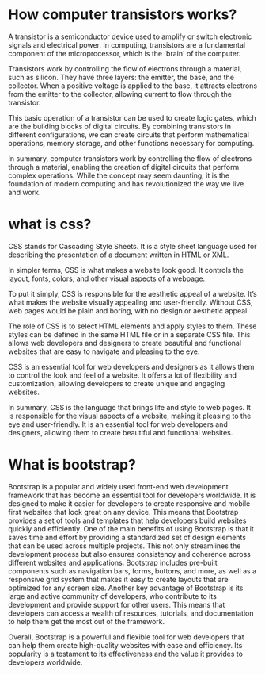 # How computer transistors works?

A transistor is a semiconductor device used to amplify or switch electronic signals and electrical power. In computing, transistors are a fundamental component of the microprocessor, which is the 'brain' of the computer.

Transistors work by controlling the flow of electrons through a material, such as silicon. They have three layers: the emitter, the base, and the collector. When a positive voltage is applied to the base, it attracts electrons from the emitter to the collector, allowing current to flow through the transistor.

This basic operation of a transistor can be used to create logic gates, which are the building blocks of digital circuits. By combining transistors in different configurations, we can create circuits that perform mathematical operations, memory storage, and other functions necessary for computing.

In summary, computer transistors work by controlling the flow of electrons through a material, enabling the creation of digital circuits that perform complex operations. While the concept may seem daunting, it is the foundation of modern computing and has revolutionized the way we live and work.

# what is css?

CSS stands for Cascading Style Sheets. It is a style sheet language used for describing the presentation of a document written in HTML or XML.

In simpler terms, CSS is what makes a website look good. It controls the layout, fonts, colors, and other visual aspects of a webpage.

To put it simply, CSS is responsible for the aesthetic appeal of a website. It’s what makes the website visually appealing and user-friendly. Without CSS, web pages would be plain and boring, with no design or aesthetic appeal.

The role of CSS is to select HTML elements and apply styles to them. These styles can be defined in the same HTML file or in a separate CSS file. This allows web developers and designers to create beautiful and functional websites that are easy to navigate and pleasing to the eye.

CSS is an essential tool for web developers and designers as it allows them to control the look and feel of a website. It offers a lot of flexibility and customization, allowing developers to create unique and engaging websites.

In summary, CSS is the language that brings life and style to web pages. It is responsible for the visual aspects of a website, making it pleasing to the eye and user-friendly. It is an essential tool for web developers and designers, allowing them to create beautiful and functional websites.

# What is bootstrap?

Bootstrap is a popular and widely used front-end web development framework that has become an essential tool for developers worldwide. It is designed to make it easier for developers to create responsive and mobile-first websites that look great on any device. This means that Bootstrap provides a set of tools and templates that help developers build websites quickly and efficiently. One of the main benefits of using Bootstrap is that it saves time and effort by providing a standardized set of design elements that can be used across multiple projects. This not only streamlines the development process but also ensures consistency and coherence across different websites and applications. Bootstrap includes pre-built components such as navigation bars, forms, buttons, and more, as well as a responsive grid system that makes it easy to create layouts that are optimized for any screen size. Another key advantage of Bootstrap is its large and active community of developers, who contribute to its development and provide support for other users. This means that developers can access a wealth of resources, tutorials, and documentation to help them get the most out of the framework. 

Overall, Bootstrap is a powerful and flexible tool for web developers that can help them create high-quality websites with ease and efficiency. Its popularity is a testament to its effectiveness and the value it provides to developers worldwide.